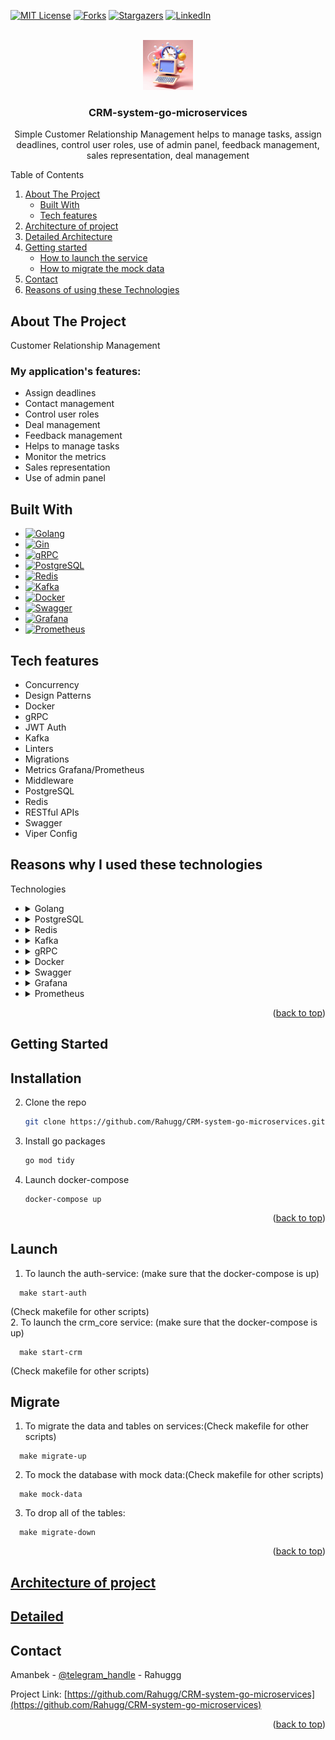 
<a name="readme-top"></a>

[![MIT License][license-shield]][license-url]
[![Forks][forks-shield]][forks-url]
[![Stargazers][stars-shield]][stars-url]
[![LinkedIn][linkedin-shield]][linkedin-url]



<!-- PROJECT LOGO -->
<br />
<div align="center">
  <a href="https://github.com/Rahugg/CRM-system-go-microservices">
    <img src="pkg/crm_core/img/crm-icon.png" alt="Logo" width="80" height="80">
  </a>

<h3 align="center">CRM-system-go-microservices</h3>

  <p align="center">
    Simple Customer Relationship Management helps to manage tasks, assign deadlines, control user roles, use of admin panel, feedback management, sales representation, deal management
  </p>
</div>



<!-- TABLE OF CONTENTS -->
  <summary>Table of Contents</summary>
  <ol>
    <li>
      <a href="#about-the-project">About The Project</a>
      <ul>
        <li><a href="#built-with">Built With</a></li>
        <li><a href="#tech-features">Tech features</a></li>
      </ul>
    </li>
     <li>
      <a href="#architecture-of-project">Architecture of project</a>
    </li>
    <li>
      <a href="#detailed">Detailed Architecture</a>
    </li>
    <li>
        <a href="#installation">Getting started</a>
        <ul>
          <li><a href="#launch">How to launch the service</a></li>
          <li><a href="#migrate">How to migrate the mock data</a></li>
        </ul>
    </li>
    <li>
     <a href="#contact">Contact</a>
    </li>
    <li>
      <a href="#reasons-why-i-used-these-technologies">Reasons of using these Technologies</a>
    </li>
    
  </ol>



<!-- ABOUT THE PROJECT -->
## About The Project
Customer Relationship Management 
### My application's features:
<ul>
  <li>Assign deadlines</li>
  <li>Contact management</li>
  <li>Control user roles</li>
  <li>Deal management</li>
  <li>Feedback management</li>
  <li>Helps to manage tasks</li>
  <li>Monitor the metrics</li>
  <li>Sales representation</li>
  <li>Use of admin panel</li>
</ul>



## Built With
* [![Golang][Golang-badge]][Golang-url] 
* [![Gin][Gin-badge]][Gin-url]
* [![gRPC][gRPC-badge]][gRPC-url]
* [![PostgreSQL][PostgreSQL-badge]][PostgreSQL-url] 
* [![Redis][Redis-badge]][Redis-url] 
* [![Kafka][Kafka-badge]][Kafka-url] 
* [![Docker][Docker-badge]][Docker-url] 
* [![Swagger][Swagger-badge]][Swagger-url] 
* [![Grafana][Grafana-badge]][Grafana-url]
* [![Prometheus][Prometheus-badge]][Prometheus-url]

## Tech features
* Concurrency
* Design Patterns
* Docker
* gRPC
* JWT Auth
* Kafka
* Linters
* Migrations
* Metrics Grafana/Prometheus
* Middleware
* PostgreSQL
* Redis
* RESTful APIs
* Swagger
* Viper Config
  
## Reasons why I used these technologies 
<summary>Technologies</summary>
  <ul>
    <li>
      <details>
        <summary>Golang</summary>
        I used Golang as a main backend language. And I wrote a backend by using Gin framework, It was easy to learn and write code in it, and Golang helped me to deal with concurrency. 
        Features where I used concurrency:
        * Graceful Shutdown
        * Kafka producer-consumer relation
        * User confirm.
        * In-memory caching
      </details>
    </li>
     <li>
      <details>
        <summary>PostgreSQL</summary>
        As a main database storage. Because of their open-source and availability, I preffered to use this database. Relational Database helped me to build relations among the entities, and it helped
        to build an application structured around a relationship between data tables.
      </details>
    </li>
     <li>
      <details>
        <summary>Redis</summary>
        As a NoSQL database, I used Redis to cache the most used and unchanged data, and this helped me to retrieve the data faster.
        This provides improved read performance (as requests can be split among the servers) and faster recovery when the primary server experiences an outage
      </details>
    </li>
      <li>
      <details>
        <summary>Kafka</summary>
        I used Kafka as a message broker. Because Kafka streams messages with very low latency and is suitable to analyze streaming data in real time. 
        It can be used as a monitoring service to raise alerts and etc.
        Kafka is suitable for my app that need to reanalyze the received data
      </details>
    </li>
    <li>
      <details>
        <summary>gRPC</summary>
         gRPC uses a binary format for data serialization and communication, which is much more efficient than traditional text-based formats such as JSON or XML. 
        This results in faster and more efficient communication between microservices.
      </details>
    </li>
    <li>
      <details>
        <summary>Docker</summary>
         Docker helps to containerize the application which can help to easy-sharing among the users and by installing some dependencies such as Redis and Kafka to project.
         Docker lets you build, test, and deploy applications quickly
         Because Docker containers encapsulate everything an application needs to run (and only those things), they allow applications to be shuttled easily between environments.
      </details>
    </li>
    <li>
      <details>
        <summary>Swagger</summary>
        Swagger allowed me to describe the structure of my APIs so that machines can read them. The ability of APIs to describe their own structure is the root of all awesomeness in Swagger.
      </details>
    </li>
    <li>
      <details>
        <summary>Grafana</summary>
         Grafana helps me to visualize the data and monitor the proccess of my app, I collect the metrics from Prometheus and visualizing them in Grafana on localhost:3000
      </details>
    </li>
     <li>
      <details>
        <summary>Prometheus</summary>
        Prometheus can collect and store metrics as time-series data, recording information with a timestamp, and I am visualizing them in Grafana
      </details>
    </li>
  </ul>
<p align="right">(<a href="#readme-top">back to top</a>)</p>

<!-- GETTING STARTED -->
## Getting Started

## Installation

2. Clone the repo
   ```sh
   git clone https://github.com/Rahugg/CRM-system-go-microservices.git
   ```
3. Install go packages
   ```sh
   go mod tidy
   ```
4. Launch docker-compose 
   ```
   docker-compose up
   ```

<p align="right">(<a href="#readme-top">back to top</a>)</p>

## Launch
  1. To launch the auth-service: (make sure that the docker-compose is up) 
  ```
    make start-auth
  ```
  (Check makefile for other scripts)
  <br/>
  2. To launch the crm_core service: (make sure that the docker-compose is up)
  ```
    make start-crm
  ```
  (Check makefile for other scripts)
  
## Migrate
  1. To migrate the data and tables on services:(Check makefile for other scripts)
  ```
    make migrate-up
  ```
  2. To mock the database with mock data:(Check makefile for other scripts)
  ```
    make mock-data
  ```
  3. To drop all of the tables:
  ```
    make migrate-down
  ```
<p align="right">(<a href="#readme-top">back to top</a>)</p>


  
## [Architecture of project](pkg/crm_core/img/architecture-of-project.png)
## [Detailed](pkg/crm_core/img/detailed-architecture.png)

<!-- CONTACT -->
## Contact

Amanbek - [@telegram_handle](https://t.me/Rahuggg) - Rahuggg

Project Link: [https://github.com/Rahugg/CRM-system-go-microservices](https://github.com/Rahugg/CRM-system-go-microservices)

<p align="right">(<a href="#readme-top">back to top</a>)</p>

<!-- MARKDOWN LINKS & IMAGES -->
<!-- https://www.markdownguide.org/basic-syntax/#reference-style-links -->
[forks-shield]: https://img.shields.io/github/forks/Rahugg/CRM-system-go-microservices.svg?style=for-the-badge
[forks-url]: https://github.com/Rahugg/CRM-system-go-microservices/network/members  
[stars-shield]: https://img.shields.io/github/stars/Rahugg/CRM-system-go-microservices.svg?style=for-the-badge
[stars-url]: https://github.com/Rahugg/CRM-system-go-microservices/stargazers
[license-shield]: https://img.shields.io/github/license/Rahugg/CRM-system-go-microservices.svg?style=for-the-badge
[license-url]: https://github.com/Rahugg/CRM-system-go-microservices/blob/master/LICENSE
[linkedin-shield]: https://img.shields.io/badge/-LinkedIn-black.svg?style=for-the-badge&logo=linkedin&colorB=555
[linkedin-url]: https://linkedin.com/in/amanbek-faizolla
[Golang-badge]: https://img.shields.io/badge/Go-00ADD8?style=for-the-badge&logo=go&logoColor=white
[Golang-url]: https://golang.org/
[Gin-badge]: https://img.shields.io/badge/Gin-00ADD8?style=for-the-badge&logo=go&logoColor=white
[Gin-url]: https://gin-gonic.com/
[PostgreSQL-badge]: https://img.shields.io/badge/PostgreSQL-336791?style=for-the-badge&logo=postgresql&logoColor=white
[PostgreSQL-url]: https://www.postgresql.org/
[Redis-badge]: https://img.shields.io/badge/Redis-DC382D?style=for-the-badge&logo=redis&logoColor=white
[Redis-url]: https://redis.io/
[Kafka-badge]: https://img.shields.io/badge/Apache%20Kafka-231F20?style=for-the-badge&logo=apache-kafka&logoColor=white
[Kafka-url]: https://kafka.apache.org/
[gRPC-badge]: https://img.shields.io/badge/gRPC-00ADD8?style=for-the-badge&logo=go&logoColor=white
[gRPC-url]: https://grpc.io/
[Docker-badge]: https://img.shields.io/badge/Docker-2496ED?style=for-the-badge&logo=docker&logoColor=white
[Docker-url]: https://www.docker.com/
[Swagger-badge]: https://img.shields.io/badge/Swagger-85EA2D?style=for-the-badge&logo=swagger&logoColor=black
[Swagger-url]: https://swagger.io/
[Grafana-badge]: https://img.shields.io/badge/Grafana-F46800?style=for-the-badge&logo=grafana&logoColor=white
[Grafana-url]: https://grafana.com/
[Prometheus-badge]: https://img.shields.io/badge/Prometheus-E6522C?style=for-the-badge&logo=prometheus&logoColor=white
[Prometheus-url]: https://prometheus.io/
